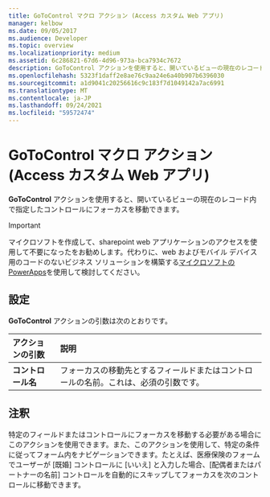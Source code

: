 ```yaml
---
title: GoToControl マクロ アクション (Access カスタム Web アプリ)
manager: kelbow
ms.date: 09/05/2017
ms.audience: Developer
ms.topic: overview
ms.localizationpriority: medium
ms.assetid: 6c286821-67d6-4d96-973a-bca7934c7672
description: GoToControl アクションを使用すると、開いているビューの現在のレコード内で指定したコントロールにフォーカスを移動できます。
ms.openlocfilehash: 5323f1daff2e8ae76c9aa24e6a40b907b6396030
ms.sourcegitcommit: a1d9041c20256616c9c183f7d1049142a7ac6991
ms.translationtype: MT
ms.contentlocale: ja-JP
ms.lasthandoff: 09/24/2021
ms.locfileid: "59572474"
---
```

# <a name="gotocontrol-macro-action-access-custom-web-app"></a>GoToControl マクロ アクション (Access カスタム Web アプリ)

**GoToControl** アクションを使用すると、開いているビューの現在のレコード内で指定したコントロールにフォーカスを移動できます。 
  
> [!IMPORTANT]
> マイクロソフトを作成して、sharepoint web アプリケーションのアクセスを使用して不要になったをお勧めします。代わりに、web およびモバイル デバイス用のコードのないビジネス ソリューションを構築する[マイクロソフトの PowerApps](https://powerapps.microsoft.com/en-us/)を使用して検討してください。 
  
## <a name="setting"></a>設定

**GoToControl** アクションの引数は次のとおりです。 
  
|**アクションの引数**|**説明**|
|:-----|:-----|
|**コントロール名** <br/> |フォーカスの移動先とするフィールドまたはコントロールの名前。これは、必須の引数です。  <br/> |
   
## <a name="remarks"></a>注釈

特定のフィールドまたはコントロールにフォーカスを移動する必要がある場合にこのアクションを使用できます。また、このアクションを使用して、特定の条件に従ってフォーム内をナビゲーションできます。たとえば、医療保険のフォームでユーザーが [既婚] コントロールに [いいえ] と入力した場合、[配偶者またはパートナーの名前] コントロールを自動的にスキップしてフォーカスを次のコントロールに移動できます。
  

